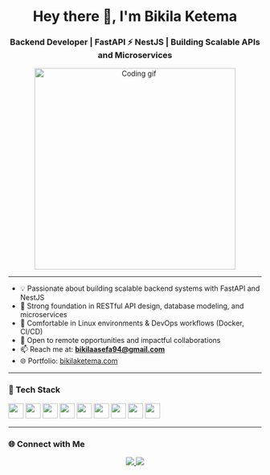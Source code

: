 <h1 align="center">Hey there 👋, I'm Bikila Ketema</h1>
<h3 align="center">Backend Developer | FastAPI ⚡ NestJS | Building Scalable APIs and Microservices</h3>

<p align="center">
  <img src="https://cdn.dribbble.com/users/926537/screenshots/4502924/media/1e9c2db8a3d6f836740b7d76d8132107.gif" width="400" alt="Coding gif">
</p>

---

- 💡 Passionate about building scalable backend systems with FastAPI and NestJS  
- 🧠 Strong foundation in RESTful API design, database modeling, and microservices  
- 🐧 Comfortable in Linux environments & DevOps workflows (Docker, CI/CD)  
- 🤝 Open to remote opportunities and impactful collaborations  
- 📫 Reach me at: **bikilaasefa94@gmail.com**  
- 🌐 Portfolio: [bikilaketema.com](https://bikilaketema.vercel.app)

---

### 🚀 Tech Stack
<p>
  <img src="https://cdn.jsdelivr.net/gh/devicons/devicon/icons/python/python-original.svg" width="30" />
  <img src="https://cdn.jsdelivr.net/gh/devicons/devicon/icons/fastapi/fastapi-original.svg" width="30" />
  <img src="https://cdn.jsdelivr.net/gh/devicons/devicon/icons/javascript/javascript-original.svg" width="30" />
  <img src="https://cdn.jsdelivr.net/gh/devicons/devicon/icons/nestjs/nestjs-plain.svg" width="30" />
  <img src="https://cdn.jsdelivr.net/gh/devicons/devicon/icons/nodejs/nodejs-original.svg" width="30" />
  <img src="https://cdn.jsdelivr.net/gh/devicons/devicon/icons/postgresql/postgresql-original.svg" width="30" />
  <img src="https://cdn.jsdelivr.net/gh/devicons/devicon/icons/docker/docker-original.svg" width="30" />
  <img src="https://cdn.jsdelivr.net/gh/devicons/devicon/icons/linux/linux-original.svg" width="30" />
  <img src="https://cdn.jsdelivr.net/gh/devicons/devicon/icons/git/git-original.svg" width="30" />
</p>

---

### 🌐 Connect with Me
<p align="center">
  <a href="https://linkedin.com/in/bikilaketema" target="_blank">
    <img src="https://img.shields.io/badge/LinkedIn-0077B5?style=flat-square&logo=linkedin&logoColor=white" />
  </a>
  <a href="mailto:bikilaasefa94@gmail.com" target="_blank">
    <img src="https://img.shields.io/badge/Email-D14836?style=flat-square&logo=gmail&logoColor=white" />
  </a>
</p>

